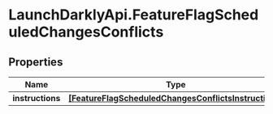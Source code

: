 # LaunchDarklyApi.FeatureFlagScheduledChangesConflicts

## Properties
Name | Type | Description | Notes
------------ | ------------- | ------------- | -------------
**instructions** | [**[FeatureFlagScheduledChangesConflictsInstructions]**](FeatureFlagScheduledChangesConflictsInstructions.md) |  | [optional] 


